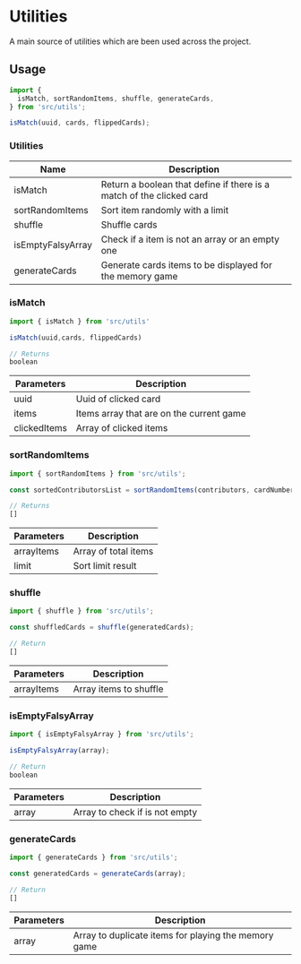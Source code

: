 # Utilities
A main source of utilities which are been used across the project.

## Usage
```javascript
import {
  isMatch, sortRandomItems, shuffle, generateCards,
} from 'src/utils';

isMatch(uuid, cards, flippedCards);
```


### Utilities

| Name          | Description |
|---------------|----------|
| isMatch         |Return a boolean that define if there is a match of the clicked card  |
| sortRandomItems  | Sort item randomly with a limit         |
| shuffle  | Shuffle cards        |          
| isEmptyFalsyArray  | Check if a item is not an array or an empty one        |          
| generateCards  | Generate cards items to be displayed for the memory game        |          



### isMatch


```javascript
import { isMatch } from 'src/utils'

isMatch(uuid,cards, flippedCards)

// Returns
boolean
```

| Parameters          | Description |
|---------------|----------|
| uuid         | Uuid of clicked card |
| items  | Items array that are on the current game         |
| clickedItems  | Array of clicked items       |        




### sortRandomItems

```javascript
import { sortRandomItems } from 'src/utils';

const sortedContributorsList = sortRandomItems(contributors, cardNumber);

// Returns
[]
```
| Parameters          | Description |
|---------------|----------|
| arrayItems         | Array of total items |
| limit  | Sort limit result         |   

### shuffle

```javascript
import { shuffle } from 'src/utils';

const shuffledCards = shuffle(generatedCards);

// Return
[]


```
| Parameters          | Description |
|---------------|----------|
| arrayItems         | Array items to shuffle |

### isEmptyFalsyArray

```javascript
import { isEmptyFalsyArray } from 'src/utils';

isEmptyFalsyArray(array);

// Return
boolean


```
| Parameters          | Description |
|---------------|----------|
| array         | Array to check if is not empty |

### generateCards

```javascript
import { generateCards } from 'src/utils';

const generatedCards = generateCards(array);

// Return
[]


```
| Parameters          | Description |
|---------------|----------|
| array         | Array to duplicate items for playing the memory game |


